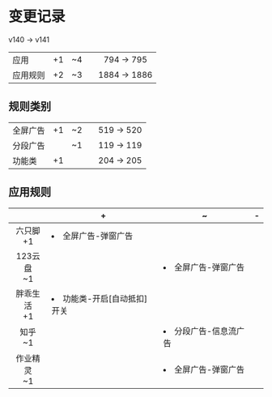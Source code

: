 # 变更记录

v140 -> v141

||||||
|-|:-:|:-:|:-:|:-:|
|应用|+1|~4||794 -> 795|
|应用规则|+2|~3||1884 -> 1886|

## 规则类别

||||||
|-|:-:|:-:|:-:|:-:|
|全屏广告|+1|~2||519 -> 520|
|分段广告||~1||119 -> 119|
|功能类|+1|||204 -> 205|

## 应用规则

||+|~|-|
|:-:|-|-|-|
|六只脚<br>+1|<li>全屏广告-弹窗广告|||
|123云盘<br>~1||<li>全屏广告-弹窗广告||
|胖乖生活<br>+1|<li>功能类-开启[自动抵扣]开关|||
|知乎<br>~1||<li>分段广告-信息流广告||
|作业精灵<br>~1||<li>全屏广告-弹窗广告||
